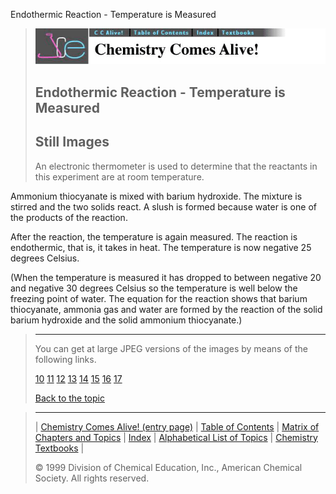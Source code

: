 





 Endothermic Reaction - Temperature is Measured
 



> ![Chemistry Comes Alive!](ccahead.gif)
> 
> 
> 
> 
> 
> 
> 
> 
> 
> ## Endothermic Reaction - Temperature is Measured
> 
> 
> 
> 
> ## Still Images
> 
> 
> 
> 
> 
> 
> 
> 
> 
>  An electronic thermometer is used to determine that the reactants in this experiment are at room temperature.

Ammonium thiocyanate is mixed with barium hydroxide. The mixture is stirred and the two solids react. A slush is formed because water is one of the products of the reaction.

After the reaction, the temperature is again measured. The reaction is endothermic, that is, it takes in heat. The temperature is now negative 25 degrees Celsius.

(When the temperature is measured it has dropped to between negative 20 and negative 30 degrees Celsius so the temperature is well below the freezing point of water. The equation for the reaction shows that barium thiocyanate, ammonia gas and water are formed by the reaction of the solid barium hydroxide and the solid ammonium thiocyanate.)
>  
> 
> 
> 
> ---
> 
> 
> 
> 
> 
>  You can get at large JPEG versions of the images by means of the following links.
>    
> 
> 
> [10](../../STILLS/ENDO2/ENDO2/64JPG48/10.JPG) 
> [11](../../STILLS/ENDO2/ENDO2/64JPG48/11.JPG) 
> [12](../../STILLS/ENDO2/ENDO2/64JPG48/12.JPG) 
> [13](../../STILLS/ENDO2/ENDO2/64JPG48/13.JPG) 
> [14](../../STILLS/ENDO2/ENDO2/64JPG48/14.JPG) 
> [15](../../STILLS/ENDO2/ENDO2/64JPG48/15.JPG) 
> [16](../../STILLS/ENDO2/ENDO2/64JPG48/16.JPG) 
> [17](../../STILLS/ENDO2/ENDO2/64JPG48/17.JPG) 
> 
> 
> 
> 
> [Back to the topic](../../MAIN/ENDO2/PAGE1.HTM)



> ---
> 
> 
>  |
>  [Chemistry Comes Alive! (entry page)](../../INDEX.HTM) 
>  |
>  [Table of Contents](../../CONTENTS.HTM) 
>  |
>  [Matrix of Chapters and Topics](../../MATRIX.HTM) 
>  |
>  [Index](../../WORDS.HTM) 
>  |
>  [Alphabetical List of Topics](../../ALPHATOP.HTM) 
>  |
>  [Chemistry Textbooks](../../BOOKS.HTM) 
>  |
>  
>  © 1999 Division of Chemical Education, Inc.,
American Chemical Society. All rights reserved.





